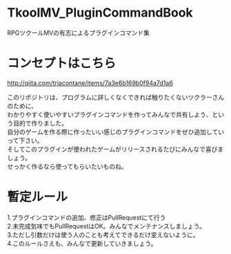 # TkoolMV_PluginCommandBook  
RPGツクールMVの有志によるプラグインコマンド集  
  
# コンセプトはこちら  
<http://qiita.com/triacontane/items/7a3e6b169b0f94a7d1a6>  

このリポジトリは、プログラムに詳しくなくできれば触りたくないツクラーさんのために、  
わかりやすく使いやすいプラグインコマンドを作ってみんなで共有しよう、という目的で作りました。  
自分のゲームを作る際に作ったいい感じのプラグインコマンドをぜひ追加していって下さい。  
そしてこのプラグインが使われたゲームがリリースされるたびにみんなで喜びましょう。  
せっかく作るなら使ってもらいたいものね。  

# 暫定ルール  
1.プラグインコマンドの追加、修正はPullRequestにて行う  
2.未完成気味でもPullRequestはOK。みんなでメンテナンスしましょう。  
3.ただし引数だけは使う人のことも考えてできるだけ変えないように。  
4.このルールさえも、みんなで更新していきましょう。
